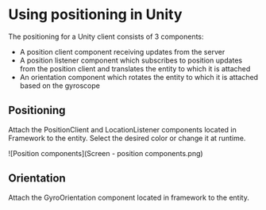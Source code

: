 # Using positioning in Unity

The positioning for a Unity client consists of 3 components:

* A position client component receiving updates from the server
* A position listener component which subscribes to position updates from the position client and translates the entity to which it is attached
* An orientation component which rotates the entity to which it is attached based on the gyroscope

## Positioning

Attach the PositionClient and LocationListener components located in Framework to the entity. Select the desired color or change it at runtime.

![Position components](Screen - position components.png)

## Orientation

Attach the GyroOrientation component located in framework to the entity.
